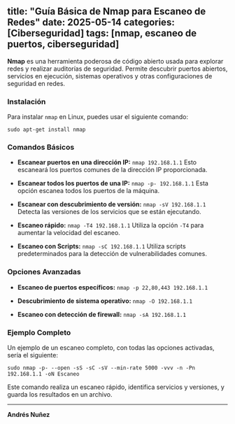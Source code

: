 title: "Guía Básica de Nmap para Escaneo de Redes"
date: 2025-05-14
categories: [Ciberseguridad]
tags: [nmap, escaneo de puertos, ciberseguridad]
---

**Nmap** es una herramienta poderosa de código abierto usada para explorar redes y realizar auditorías de seguridad. Permite descubrir puertos abiertos, servicios en ejecución, sistemas operativos y otras configuraciones de seguridad en redes.

### Instalación

Para instalar `nmap` en Linux, puedes usar el siguiente comando:

`sudo apt-get install nmap`

### Comandos Básicos

- **Escanear puertos en una dirección IP:**
  `nmap 192.168.1.1`
  Esto escaneará los puertos comunes de la dirección IP proporcionada.

- **Escanear todos los puertos de una IP:**
  `nmap -p- 192.168.1.1`
  Esta opción escanea todos los puertos de la máquina.

- **Escanear con descubrimiento de versión:**
  `nmap -sV 192.168.1.1`
  Detecta las versiones de los servicios que se están ejecutando.

- **Escaneo rápido:**
  `nmap -T4 192.168.1.1`
  Utiliza la opción `-T4` para aumentar la velocidad del escaneo.

- **Escaneo con Scripts:**
  `nmap -sC 192.168.1.1`
  Utiliza scripts predeterminados para la detección de vulnerabilidades comunes.

### Opciones Avanzadas

- **Escaneo de puertos específicos:**
  `nmap -p 22,80,443 192.168.1.1`

- **Descubrimiento de sistema operativo:**
  `nmap -O 192.168.1.1`

- **Escaneo con detección de firewall:**
  `nmap -sA 192.168.1.1`

### Ejemplo Completo

Un ejemplo de un escaneo completo, con todas las opciones activadas, sería el siguiente:

`sudo nmap -p- --open -sS -sC -sV --min-rate 5000 -vvv -n -Pn 192.168.1.1 -oN Escaneo`

Este comando realiza un escaneo rápido, identifica servicios y versiones, y guarda los resultados en un archivo.

---

**Andrés Nuñez**
